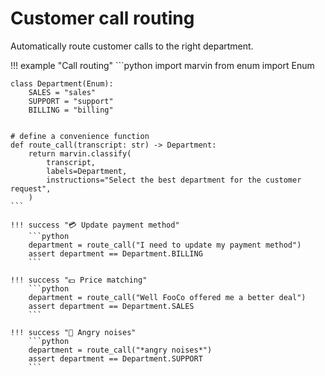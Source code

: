 # Customer call routing

Automatically route customer calls to the right department.

!!! example "Call routing"
    ```python
    import marvin
    from enum import Enum


    class Department(Enum):
        SALES = "sales"
        SUPPORT = "support"
        BILLING = "billing"


    # define a convenience function
    def route_call(transcript: str) -> Department:
        return marvin.classify(
            transcript,
            labels=Department,
            instructions="Select the best department for the customer request",
        )
    ```

    !!! success "💳 Update payment method"
        ```python
        department = route_call("I need to update my payment method")
        assert department == Department.BILLING
        ```

    !!! success "💵 Price matching"
        ```python
        department = route_call("Well FooCo offered me a better deal")
        assert department == Department.SALES
        ```

    !!! success "🤬 Angry noises"
        ```python
        department = route_call("*angry noises*")
        assert department == Department.SUPPORT
        ```